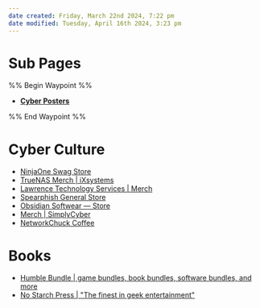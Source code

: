 ```yaml
---
date created: Friday, March 22nd 2024, 7:22 pm
date modified: Tuesday, April 16th 2024, 3:23 pm
---
```


# Sub Pages
%% Begin Waypoint %%
- **[Cyber Posters](./Cyber%20Posters/Cyber%20Posters.md)**

%% End Waypoint %%
# Cyber Culture
- [NinjaOne Swag Store](https://ninjaone.postal.store/) 
- [TrueNAS Merch | iXsystems](https://www.truenasmerch.com/)
- [Lawrence Technology Services | Merch](https://lawrence-technology-services.creator-spring.com/)
- [Spearphish General Store](https://spearphish-general-store.myshopify.com/) 
- [Obsidian Softwear — Store](https://obsidian.md/softwear) 
- [Merch | SimplyCyber](https://www.simplycyber.io/store) 
- [NetworkChuck Coffee](https://store.networkchuck.com/)
# Books
- [Humble Bundle | game bundles, book bundles, software bundles, and more](https://www.humblebundle.com/) 
- [No Starch Press | "The finest in geek entertainment"](https://nostarch.com/)